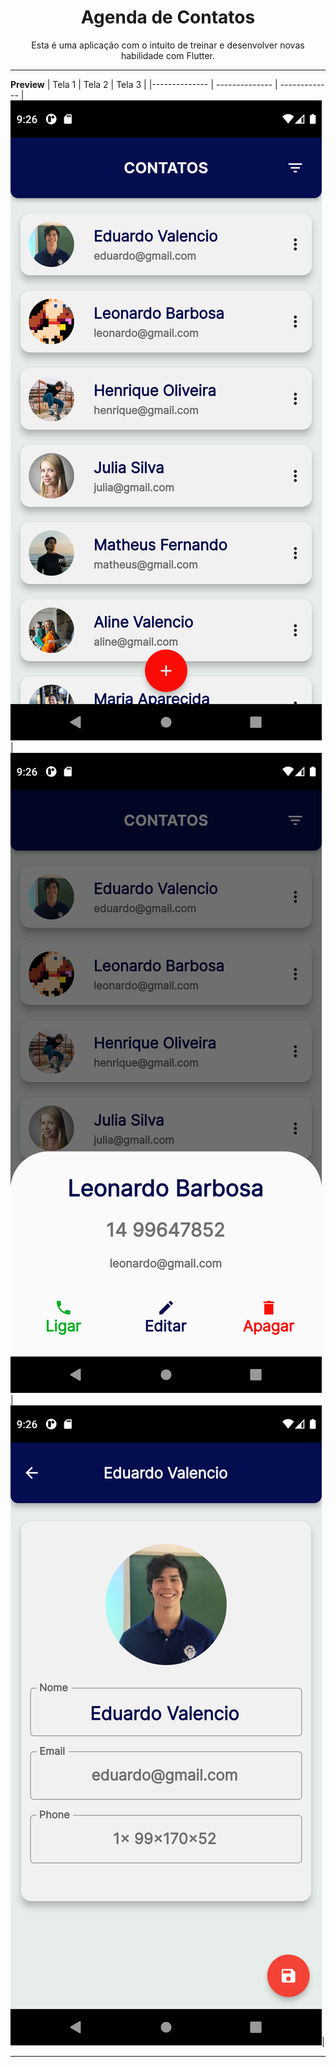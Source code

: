 <h1 style="text-align:center">Agenda de Contatos</h1>

<p style="text-align:center">Esta é uma aplicação com o intuito de treinar e desenvolver novas habilidade com Flutter.</p>


---

**Preview**
| Tela 1  | Tela 2   | Tela 3   |
|-------------- | -------------- | -------------
| ![t1](assets/preview/tela-1.png)     | ![t2](assets/preview/tela-2.png)    | ![t3](assets/preview/tela-3.png)|     

---
